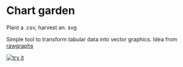 # Chart garden
Plant a .csv, harvest an. svg

Simple tool to transform tabular data into vector graphics. Idea from [rawgraphs](https://app.rawgraphs.io/)


[![try it](/img/button.png)](https://homolova.sk/chartgarden/)
